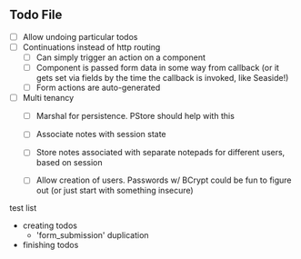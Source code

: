 Todo File
---

- [ ] Allow undoing particular todos
- [ ] Continuations instead of http routing
    - [ ] Can simply trigger an action on a component
    - [ ] Component is passed form data in some way from callback (or it gets set via fields by the time the callback is invoked, like Seaside!)
    - [ ] Form actions are auto-generated
- [ ] Multi tenancy
    - [ ] Marshal for persistence. PStore should help with this
    - [ ] Associate notes with session state
    - [ ] Store notes associated with separate notepads for different users, based on session
    - [ ] Allow creation of users. Passwords w/ BCrypt could be fun to figure out (or just start with something insecure)


test list
- creating todos
  - 'form_submission' duplication
- finishing todos


